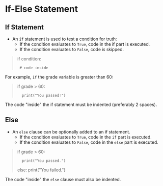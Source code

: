 # If-Else Statement

## If Statement
- An ``if`` statement is used to test a condition for truth:
    - If the condition evaluates to ``True``, code in the if part is executed.
    - If the condition evaluates to ``False``, code is skipped.

> if condition:
>
>      # code inside

For example, ``if`` the grade variable is greater than 60:

> if grade > 60:
>
>       print("You passed!")
>

The code "inside" the if statement must be indented (preferably 2 spaces).

## Else
- An ``else`` clause can be optionally added to an if statement.
    - If the condition evaluates to ``True``, code in the ``if`` part is executed.
    - If the condition evaluates to ``False``, code in the ``else`` part is executed.

> if grade > 60:
>
>       print("You passed.")
>
> else:
>       print("You failed.")

The code "inside" the ``else`` clause must also be indented.